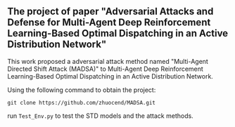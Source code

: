 ## The project of paper "Adversarial Attacks and Defense for Multi-Agent Deep Reinforcement Learning-Based Optimal Dispatching in an Active Distribution Network"

This work proposed a adversarial attack method named "Multi-Agent Directed Shift Attack (MADSA)" to Multi-Agent Deep Reinforcement Learning-Based Optimal Dispatching in an Active Distribution Network.

Using the following command to obtain the project:

```git clone https://github.com/zhuocend/MADSA.git```

run ```Test_Env.py``` to test the STD models and the attack methods.


